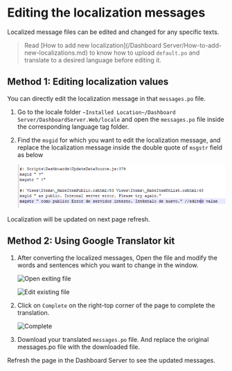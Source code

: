 # Editing the localization messages

Localized message files can be edited and changed for any specific texts.

> Read [How to add new localization](/Dashboard Server/How-to-add-new-localizations.md) to know how to upload `default.po` and translate to a desired language before editing it.

## Method 1: Editing localization values

You can directly edit the localization message in that `messages.po` file. 

1. Go to the locale folder  `~Installed Location~/Dashboard Server/DashboardServer.Web/locale` and open the `messages.po` file inside the corresponding language tag folder.

2. Find the `msgid` for which you want to edit the localization message, and replace the localization message inside the double quote of `msgstr` field as below

    ![Edit msgstr value](images/edit-msgstr-values.png)

Localization will be updated on next page refresh.

## Method 2: Using Google Translator kit

1. After converting the localized messages, Open the file and modify the words and sentences which you want to change in the window.

    ![Open exiting file](images/edit-localization-1.png)
    
    ![Edit existing file](images/edit-localization-1.png)

2. Click on `Complete` on the right-top corner of the page to complete the translation.

    ![Complete](images/edit-localization-3.png)
 
3. Download your translated `messages.po` file. And replace the original messages.po file with the downloaded file.

Refresh the page in the Dashboard Server to see the updated messages.

